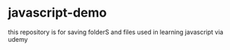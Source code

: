# javascript-demo
this repository is for saving folderS and files used in learning javascript via udemy
